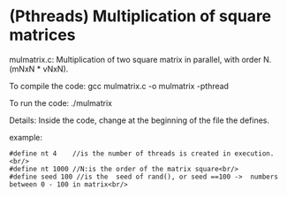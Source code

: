 # (Pthreads) Multiplication of square matrices

mulmatrix.c:
Multiplication of two square matrix in parallel, with order N.
(mNxN * vNxN).

To compile the code:
gcc mulmatrix.c -o mulmatrix -pthread

To run the code:
./mulmatrix

Details:
Inside the code, change at the beginning of the file the defines.

example:<br/>
```
#define nt 4    //is the number of threads is created in execution.<br/>
#define nt 1000 //N:is the order of the matrix square<br/>
#define seed 100 //is the  seed of rand(), or seed ==100 ->  numbers between 0 - 100 in matrix<br/>
```
